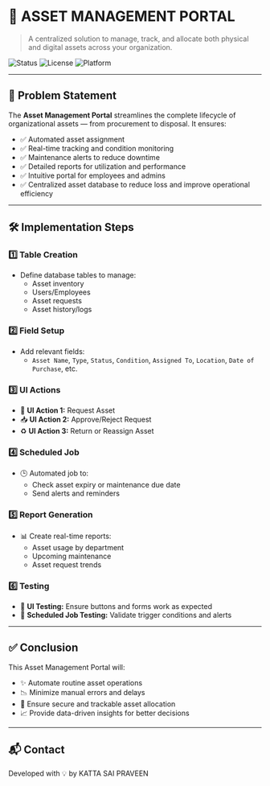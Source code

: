 # 🧾 ASSET MANAGEMENT PORTAL

> A centralized solution to manage, track, and allocate both physical and digital assets across your organization.

![Status](https://img.shields.io/badge/status-in%20development-yellow)
![License](https://img.shields.io/badge/license-MIT-blue)
![Platform](https://img.shields.io/badge/platform-web-lightgrey)

---

## 📌 Problem Statement

The **Asset Management Portal** streamlines the complete lifecycle of organizational assets — from procurement to disposal. It ensures:

- ✅ Automated asset assignment  
- ✅ Real-time tracking and condition monitoring  
- ✅ Maintenance alerts to reduce downtime  
- ✅ Detailed reports for utilization and performance  
- ✅ Intuitive portal for employees and admins  
- ✅ Centralized asset database to reduce loss and improve operational efficiency

---

## 🛠️ Implementation Steps

### 1️⃣ Table Creation
- Define database tables to manage:
  - Asset inventory
  - Users/Employees
  - Asset requests
  - Asset history/logs

### 2️⃣ Field Setup
- Add relevant fields:
  - `Asset Name`, `Type`, `Status`, `Condition`, `Assigned To`, `Location`, `Date of Purchase`, etc.

### 3️⃣ UI Actions
- 🚀 **UI Action 1:** Request Asset  
- 📥 **UI Action 2:** Approve/Reject Request  
- ♻️ **UI Action 3:** Return or Reassign Asset  

### 4️⃣ Scheduled Job
- 🕒 Automated job to:
  - Check asset expiry or maintenance due date
  - Send alerts and reminders

### 5️⃣ Report Generation
- 📊 Create real-time reports:
  - Asset usage by department
  - Upcoming maintenance
  - Asset request trends

### 6️⃣ Testing
- 🧪 **UI Testing:** Ensure buttons and forms work as expected  
- 🧪 **Scheduled Job Testing:** Validate trigger conditions and alerts

---

## ✅ Conclusion

This Asset Management Portal will:

- ✨ Automate routine asset operations
- 📉 Minimize manual errors and delays
- 🔐 Ensure secure and trackable asset allocation
- 📈 Provide data-driven insights for better decisions

---

## 📬 Contact

Developed with 💡 by KATTA SAI PRAVEEN

